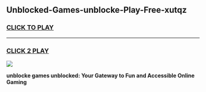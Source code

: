 
## Unblocked-Games-unblocke-Play-Free-xutqz
<h3>
<a href="https://premium76.site?title=unblocke&ref=18A1">CLICK TO PLAY</a></h3>
<hr>

<h3>
<a href="https://premium76.site?title=unblocke&ref=18A1">CLICK 2 PLAY</a>
  
</h3>

<a href="https://premium76.site?title=unblocke&ref=18A1"><img src="https://clearcache.store/games.png"></a>


**unblocke games unblocked: Your Gateway to Fun and Accessible Online Gaming**
